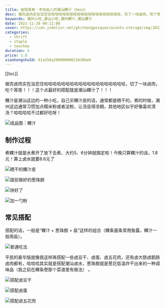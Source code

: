 ```yaml
---
title: 省钱菜单：丰俭由人的潮汕粿汁（5min）
desc: 做完卤肉实在没忍住哈哈哈哈哈哈哈哈哈哈哈哈哈哈哈哈哈哈哈，切了一块卤肉，吃个宵夜！！！这个点最好的搭配就是潮汕粿汁了！！！
keywords: 潮州小吃,潮汕小吃,潮州粿汁,潮汕粿汁
date: 2021-11-28 00:11:00
cover: https://cdn.jsdelivr.net/gh/chengpeiquan/assets-storage/img/2022/01/20220201225040.jpg
categories:
  - thrift
  - staple
  - teochew
duration: 5
price: 1.8
xiaohongshuId: 61a258a200000000210380a9
---
```


[[toc]]

做完卤肉实在没忍住哈哈哈哈哈哈哈哈哈哈哈哈哈哈哈哈哈哈哈，切了一块卤肉，吃个宵夜！！！这个点最好的搭配就是潮汕粿汁了！！！

粿汁是潮汕这边的一种小吃，自己买粿汁皮的话，通常都是晒干的，煮的时候，潮州这边通常习惯加点糯米粉或者淀粉，让汤显得浓稠，其他地区似乎好像喜欢清汤？哈哈哈哈不过都好吃呀！

![成品图：粿汁](https://cdn.jsdelivr.net/gh/chengpeiquan/assets-storage/img/2022/01/20220201225048.jpg)

## 制作过程

煮粿汁就是水煮开了放下去煮，大约5、6分钟就搞定啦！今晚只算粿汁的话，1.8元！算上卤水就要8.6元了

![晒干的粿汁皮](https://cdn.jsdelivr.net/gh/chengpeiquan/assets-storage/img/2022/01/20220201224536.jpg)

![提前做好的葱珠朥](https://cdn.jsdelivr.net/gh/chengpeiquan/assets-storage/img/2022/01/20220201224535.jpg)

![快好了](https://cdn.jsdelivr.net/gh/chengpeiquan/assets-storage/img/2022/01/20220201224533.jpg)

![加一勺粉](https://cdn.jsdelivr.net/gh/chengpeiquan/assets-storage/img/2022/01/20220201224534.jpg)

## 常见搭配

搭配的话，一般是“粿汁 + 葱珠朥 + 盐”这样的组合（粿条面条常用鱼露，粿汁一般用盐）。

![普通吃法](https://cdn.jsdelivr.net/gh/chengpeiquan/assets-storage/img/2022/01/20220201224532.jpg)

平民的豪华版就像我这样再搭配一些卤豆干、卤蛋、卤五花肉，还有卤大肠卤鹅肠卤肉都有，哈哈哈其实就是搭配潮汕卤水，葱珠朥就是葱花低温炸干出来的一种调味品（我之前在粿条卷那个菜谱里有做法） 。

![搭配卤豆干](https://cdn.jsdelivr.net/gh/chengpeiquan/assets-storage/img/2022/01/20220201224529.jpg)

![搭配卤蛋](https://cdn.jsdelivr.net/gh/chengpeiquan/assets-storage/img/2022/01/20220201224530.jpg)

![搭配卤五花肉](https://cdn.jsdelivr.net/gh/chengpeiquan/assets-storage/img/2022/01/20220201224531.jpg)
